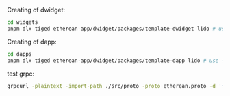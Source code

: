 Creating of dwidget:
```bash
cd widgets
pnpm dlx tiged etherean-app/dwidget/packages/template-dwidget lido # use --mode=git for private repo
```

Creating of dapp:
```bash
cd dapps
pnpm dlx tiged etherean-app/dwidget/packages/template-dapp lido # use --mode=git for private repo
```

test grpc:
```bash
grpcurl -plaintext -import-path ./src/proto -proto etherean.proto -d '{"user_wallet": "0x5235894c27b23E466027c7C39A90820327B7c65d", "limit": 2}' '192.168.1.49:50051' etherean.EthereanGrpc/GetLidoRewards
```